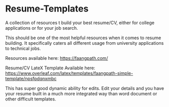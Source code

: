 # Resume-Templates

A collection of resources t build your best resume/CV, either for college applications or for your job search.

This should be one of the most helpful resources when it comes to resume building. It specifically caters all different usage from university applications to technical jobs.

Resources available here: https://faangpath.com/

Resume/CV LateX Template Available here: https://www.overleaf.com/latex/templates/faangpath-simple-template/npsfpdqnxmbc

This has super good dynamic ability for edits. Edit your details and you have your resume built in a much more integrated way than word document or other difficult templates.
